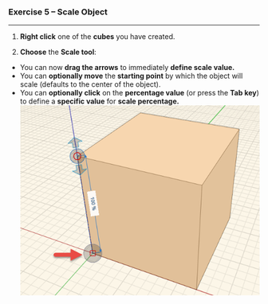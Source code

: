 ### Exercise 5 – Scale Object

---

1. **Right click** one of the **cubes** you have created.

2. **Choose** the **Scale tool**:

  * You can now **drag the arrows** to immediately **define scale value.**
  * You can **optionally move** the **starting point** by which the object will scale \(defaults to the center of the object\).
  * You can **optionally click** on the **percentage value** \(or press the **Tab key**) to define a **specific value** for **scale percentage.** ![](./images/66a6e415-9a8f-4422-894d-ba8d4959f9bf.png)


